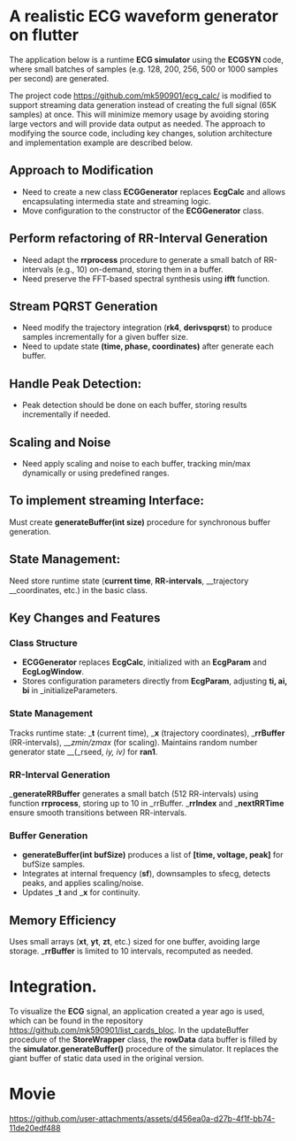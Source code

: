 # A realistic ECG waveform generator on flutter

The application below is a runtime __ECG simulator__ using the __ECGSYN__ code, where small batches of samples (e.g. 128, 200, 256, 500 or 1000 samples per second) are generated.

The project code https://github.com/mk590901/ecg_calc/ is modified to support streaming data generation instead of creating the full signal (65K samples) at once. This will minimize memory usage by avoiding storing large vectors and will provide data output as needed. The approach to modifying the source code, including key changes, solution architecture and implementation example are described below.

## Approach to Modification
* Need to create a new class __ECGGenerator__ replaces __EcgCalc__ and allows encapsulating intermedia state and streaming logic.
* Move configuration to the constructor of the __ECGGenerator__ class.

## Perform refactoring of RR-Interval Generation
* Need adapt the __rrprocess__ procedure to generate a small batch of RR-intervals (e.g., 10) on-demand, storing them in a buffer.
* Need preserve the FFT-based spectral synthesis using __ifft__ function.

## Stream PQRST Generation
* Need modify the trajectory integration (__rk4__, __derivspqrst__) to produce samples incrementally for a given buffer size.
* Need to update state __(time, phase, coordinates)__ after generate each buffer.

## Handle Peak Detection:
* Peak detection should be done on each buffer, storing results incrementally if needed.
  
## Scaling and Noise
* Need apply scaling and noise to each buffer, tracking min/max dynamically or using predefined ranges.

## To implement streaming Interface:
Must create __generateBuffer(int size)__ procedure for synchronous buffer generation.

## State Management:
Need store runtime state (__current time__, __RR-intervals__, __trajectory __coordinates, etc.) in the basic class.

## Key Changes and Features

### Class Structure
* __ECGGenerator__ replaces __EcgCalc__, initialized with an __EcgParam__ and __EcgLogWindow__.
* Stores configuration parameters directly from __EcgParam__, adjusting __ti, ai, bi__ in _initializeParameters.

### State Management
Tracks runtime state: ___t__ (current time), ___x__ (trajectory coordinates), ___rrBuffer__ (RR-intervals), ___zmin/_zmax__ (for scaling).
Maintains random number generator state __(_rseed, _iy, _iv)__ for __ran1__.

### RR-Interval Generation
___generateRRBuffer__ generates a small batch (512 RR-intervals) using function __rrprocess__, storing up to 10 in _rrBuffer.
___rrIndex__ and ___nextRRTime__ ensure smooth transitions between RR-intervals.

### Buffer Generation
* __generateBuffer(int bufSize)__ produces a list of __[time, voltage, peak]__ for bufSize samples.
* Integrates at internal frequency (__sf__), downsamples to sfecg, detects peaks, and applies scaling/noise.
* Updates ___t__ and ___x__ for continuity.

## Memory Efficiency
Uses small arrays (__xt__, __yt__, __zt__, etc.) sized for one buffer, avoiding large storage.
___rrBuffer__ is limited to 10 intervals, recomputed as needed.

# Integration.
To visualize the __ECG__ signal, an application created a year ago is used, which can be found in the repository https://github.com/mk590901/list_cards_bloc. In the updateBuffer procedure of the __StoreWrapper__ class, the __rowData__ data buffer is filled by the __simulator.generateBuffer()__ procedure of the simulator. It replaces the giant buffer of static data used in the original version.

# Movie

https://github.com/user-attachments/assets/d456ea0a-d27b-4f1f-bb74-11de20edf488














